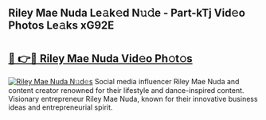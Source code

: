 ## Riley Mae Nuda Le𝚊k𝚎d N𝚞𝚍e - Part-kTj Vid𝚎o Photos Le𝚊ks xG92E

# <h2><a href="http://fbc0rva.evod.top/?m=Riley+Mae+Nuda">🔗 👉🔴 Riley Mae Nuda Vid𝚎o Ph𝚘t𝚘s</a></h2>

[![Riley Mae Nuda N𝚞d𝚎s](https://i.imgur.com/8V9OHl7.gif)](http://fbc0rva.evod.top/?m=Riley+Mae+Nuda)
Social media influencer Riley Mae Nuda and content creator renowned for their lifestyle and dance-inspired content. Visionary entrepreneur Riley Mae Nuda, known for their innovative business ideas and entrepreneurial spirit. 
